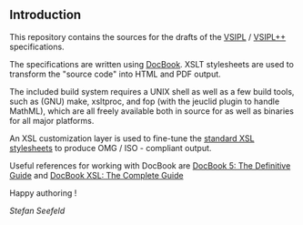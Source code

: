 Introduction
------------

This repository contains the sources for the drafts of the
[VSIPL](http://www.omg.org/spec/VSIPL/) / [VSIPL++](http://www.omg.org/spec/VSIPL++/)
specifications.

The specifications are written using [DocBook](http://www.docbook.org). XSLT stylesheets are used to transform the "source code" into HTML and PDF output.

The included build system requires a UNIX shell as well as a few build tools, such as (GNU) make, xsltproc, and fop (with the jeuclid plugin to handle MathML), which are all freely available both in source for as well as binaries for all major platforms.

An XSL customization layer is used to fine-tune the [standard XSL stylesheets](http://wiki.docbook.org/DocBookXslStylesheets) to produce OMG / ISO - compliant output.

Useful references for working with DocBook are [DocBook 5: The Definitive Guide](http://docbook.org/tdg5/en/html/docbook.html) and [DocBook XSL: The Complete Guide](http://www.sagehill.net/docbookxsl/)

Happy authoring !

_Stefan Seefeld_
